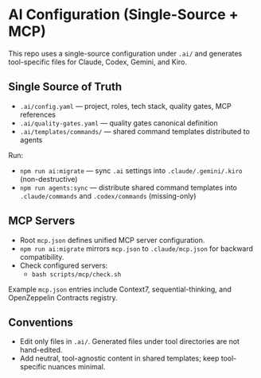 # AI Configuration (Single-Source + MCP)

This repo uses a single-source configuration under `.ai/` and generates tool-specific files for Claude, Codex, Gemini, and Kiro.

## Single Source of Truth

- `.ai/config.yaml` — project, roles, tech stack, quality gates, MCP references
- `.ai/quality-gates.yaml` — quality gates canonical definition
- `.ai/templates/commands/` — shared command templates distributed to agents

Run:
- `npm run ai:migrate` — sync `.ai` settings into `.claude/.gemini/.kiro` (non-destructive)
- `npm run agents:sync` — distribute shared command templates into `.claude/commands` and `.codex/commands` (missing-only)

## MCP Servers

- Root `mcp.json` defines unified MCP server configuration.
- `npm run ai:migrate` mirrors `mcp.json` to `.claude/mcp.json` for backward compatibility.
- Check configured servers:
  - `bash scripts/mcp/check.sh`

Example `mcp.json` entries include Context7, sequential-thinking, and OpenZeppelin Contracts registry.

## Conventions

- Edit only files in `.ai/`. Generated files under tool directories are not hand-edited.
- Add neutral, tool-agnostic content in shared templates; keep tool-specific nuances minimal.

